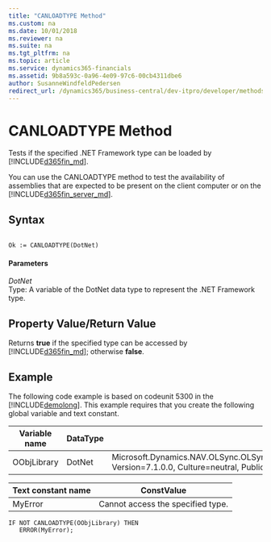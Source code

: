 ```yaml
---
title: "CANLOADTYPE Method"
ms.custom: na
ms.date: 10/01/2018
ms.reviewer: na
ms.suite: na
ms.tgt_pltfrm: na
ms.topic: article
ms.service: dynamics365-financials
ms.assetid: 9b8a593c-0a96-4e09-97c6-00cb4311dbe6
author: SusanneWindfeldPedersen
redirect_url: /dynamics365/business-central/dev-itpro/developer/methods-auto/library
---
```


 

# CANLOADTYPE Method
Tests if the specified .NET Framework type can be loaded by [!INCLUDE[d365fin_md](../includes/d365fin_md.md)].  

 You can use the CANLOADTYPE method to test the availability of assemblies that are expected to be present on the client computer or on the [!INCLUDE[d365fin_server_md](../includes/d365fin_server_md.md)].  

## Syntax  

```  

Ok := CANLOADTYPE(DotNet)  
```  

#### Parameters  
 *DotNet*  
 Type: A variable of the DotNet data type to represent the .NET Framework type.  

## Property Value/Return Value  
 Returns **true** if the specified type can be accessed by [!INCLUDE[d365fin_md](../includes/d365fin_md.md)]; otherwise **false**.  

## Example  
 The following code example is based on codeunit 5300 in the [!INCLUDE[demolong](../includes/demolong_md.md)]. This example requires that you create the following global variable and text constant.  

|Variable name|DataType|Subtype|  
|-------------------|--------------|-------------|  
|OObjLibrary|DotNet|Microsoft.Dynamics.NAV.OLSync.OLSyncSupplier.OutlookObjectLibrary.'Microsoft.Dynamics.NAV.OLSync.OLSyncSupplier, Version=7.1.0.0, Culture=neutral, PublicKeyToken=31bf3856ad364e35'|  

|Text constant name|ConstValue|  
|------------------------|----------------|  
|MyError|Cannot access the specified type.|  

```  
IF NOT CANLOADTYPE(OObjLibrary) THEN  
   ERROR(MyError);  
```  
<!--
## See Also  
 [Calling .NET Framework Members from AL](Calling-.NET-Framework-Members-from-AL.md)
-->